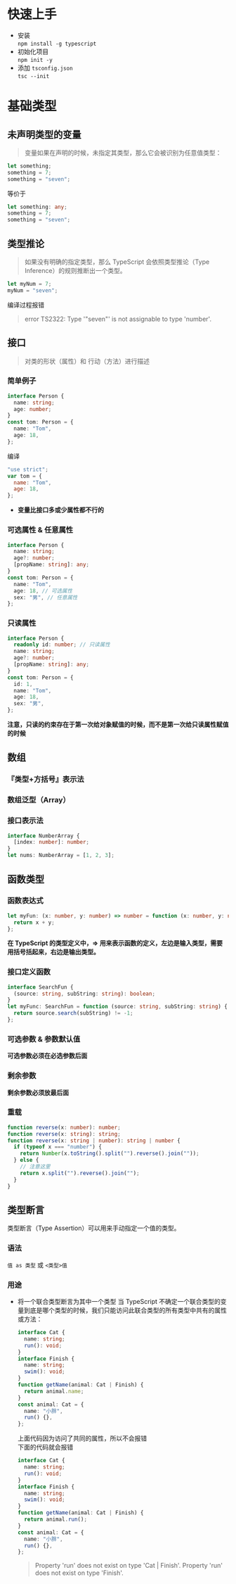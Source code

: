 # 快速上手

- 安装  
  `npm install -g typescript`
- 初始化项目  
  `npm init -y`
- 添加 `tsconfig.json`  
  `tsc --init`

# 基础类型

## 未声明类型的变量

> 变量如果在声明的时候，未指定其类型，那么它会被识别为任意值类型：

```ts
let something;
something = 7;
something = "seven";
```

等价于

```ts
let something: any;
something = 7;
something = "seven";
```

## 类型推论

> 如果没有明确的指定类型，那么 TypeScript 会依照类型推论（Type Inference）的规则推断出一个类型。

```ts
let myNum = 7;
myNum = "seven";
```

编译过程报错

> error TS2322: Type '"seven"' is not assignable to type 'number'.

## 接口

> 对类的形状（属性）和 行动（方法）进行描述

### 简单例子

```ts
interface Person {
  name: string;
  age: number;
}
const tom: Person = {
  name: "Tom",
  age: 18,
};
```

编译

```js
"use strict";
var tom = {
  name: "Tom",
  age: 18,
};
```

- **变量比接口多或少属性都不行的**

### 可选属性 & 任意属性

```ts
interface Person {
  name: string;
  age?: number;
  [propName: string]: any;
}
const tom: Person = {
  name: "Tom",
  age: 18, // 可选属性
  sex: "男", // 任意属性
};
```

### 只读属性

```ts
interface Person {
  readonly id: number; // 只读属性
  name: string;
  age?: number;
  [propName: string]: any;
}
const tom: Person = {
  id: 1,
  name: "Tom",
  age: 18,
  sex: "男",
};
```

**注意，只读的约束存在于第一次给对象赋值的时候，而不是第一次给只读属性赋值的时候**

## 数组

### 『类型+方括号』表示法

### 数组泛型（Array<elemType>）

### 接口表示法

```ts
interface NumberArray {
  [index: number]: number;
}
let nums: NumberArray = [1, 2, 3];
```

## 函数类型

### 函数表达式

```ts
let myFun: (x: number, y: number) => number = function (x: number, y: number): number {
  return x + y;
};
```

**在 TypeScript 的类型定义中，=> 用来表示函数的定义，左边是输入类型，需要用括号括起来，右边是输出类型。**

### 接口定义函数

```ts
interface SearchFun {
  (source: string, subString: string): boolean;
}
let myFunc: SearchFun = function (source: string, subString: string) {
  return source.search(subString) != -1;
};
```

### 可选参数 & 参数默认值

**可选参数必须在必选参数后面**

### 剩余参数

**剩余参数必须放最后面**

### 重载

```ts
function reverse(x: number): number;
function reverse(x: string): string;
function reverse(x: string | number): string | number {
  if (typeof x === "number") {
    return Number(x.toString().split("").reverse().join(""));
  } else {
    // 注意这里
    return x.split("").reverse().join("");
  }
}
```

## 类型断言

类型断言（Type Assertion）可以用来手动指定一个值的类型。

### 语法

`值 as 类型` 或 `<类型>值`

### 用途

- 将一个联合类型断言为其中一个类型
  当 TypeScript 不确定一个联合类型的变量到底是哪个类型的时候，我们只能访问此联合类型的所有类型中共有的属性或方法：

  ```ts
  interface Cat {
    name: string;
    run(): void;
  }
  interface Finish {
    name: string;
    swim(): void;
  }
  function getName(animal: Cat | Finish) {
    return animal.name;
  }
  const animal: Cat = {
    name: "小胖",
    run() {},
  };
  ```

  上面代码因为访问了共同的属性，所以不会报错  
  下面的代码就会报错

  ```ts
  interface Cat {
    name: string;
    run(): void;
  }
  interface Finish {
    name: string;
    swim(): void;
  }
  function getName(animal: Cat | Finish) {
    return animal.run();
  }
  const animal: Cat = {
    name: "小胖",
    run() {},
  };
  ```
  > Property 'run' does not exist on type 'Cat | Finish'.
  Property 'run' does not exist on type 'Finish'.
